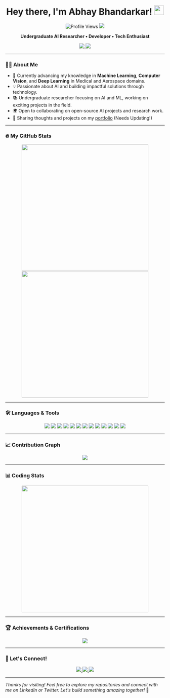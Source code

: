 <h1 align="center">Hey there, I'm Abhay Bhandarkar! <img src="https://media.giphy.com/media/hvRJCLFzcasrR4ia7z/giphy.gif" width="30px"/></h1>

<p align="center">
  <img src="https://komarev.com/ghpvc/?username=AbhayBhandarkar&style=flat-square&color=blueviolet" alt="Profile Views"/>
  <img src="https://img.shields.io/github/followers/AbhayBhandarkar?label=Follow&style=social"/>
</p>

<p align="center">
  <strong>Undergraduate AI Researcher • Developer • Tech Enthusiast</strong>
</p>

<p align="center">
  <a href="https://linkedin.com/in/AbhayBhandarkar">
    <img src="https://img.shields.io/badge/LinkedIn-Connect-blue?style=for-the-badge&logo=linkedin"/>
  </a>
  <a href="https://twitter.com/AbhayBhandarkar">
    <img src="https://img.shields.io/badge/Twitter-Follow-blue?style=for-the-badge&logo=twitter"/>
  </a>
</p>

---

### 👨‍💻 About Me

- 🌱 Currently advancing my knowledge in **Machine Learning**, **Computer Vision**, and **Deep Learning** in Medical and Aerospace domains.
- 💡 Passionate about AI and building impactful solutions through technology.
- 📚 Undergraduate researcher focusing on AI and ML, working on exciting projects in the field.
- 🌍 Open to collaborating on open-source AI projects and research work.
- 📝 Sharing thoughts and projects on my [portfolio](https://abhaybhandarkar.github.io) (Needs Updating!)

---

### 🔥 My GitHub Stats

<p align="center">
  <a href="https://github.com/AbhayBhandarkar">
    <img src="https://github-readme-stats.vercel.app/api?username=AbhayBhandarkar&show_icons=true&theme=radical&hide_border=true" width="400"/>
  </a>
  <a href="https://github.com/AbhayBhandarkar">
    <img src="https://streak-stats.demolab.com?user=AbhayBhandarkar&theme=radical&hide_border=true" width="400"/>
  </a>
</p>

---

### 🛠️ Languages & Tools

<p align="center">
  <img src="https://img.shields.io/badge/Python-3776AB?style=for-the-badge&logo=python&logoColor=white"/>
  <img src="https://img.shields.io/badge/Java-007396?style=for-the-badge&logo=java&logoColor=white"/>
  <img src="https://img.shields.io/badge/C++-00599C?style=for-the-badge&logo=c%2B%2B&logoColor=white"/>
  <img src="https://img.shields.io/badge/JavaScript-F7DF1E?style=for-the-badge&logo=javascript&logoColor=black"/>
  <img src="https://img.shields.io/badge/TensorFlow-FF6F00?style=for-the-badge&logo=tensorflow&logoColor=white"/>
  <img src="https://img.shields.io/badge/PyTorch-EE4C2C?style=for-the-badge&logo=pytorch&logoColor=white"/>
  <img src="https://img.shields.io/badge/Scikit--Learn-F7931E?style=for-the-badge&logo=scikit-learn&logoColor=white"/>
  <img src="https://img.shields.io/badge/Keras-D00000?style=for-the-badge&logo=keras&logoColor=white"/>
  <img src="https://img.shields.io/badge/NumPy-013243?style=for-the-badge&logo=numpy&logoColor=white"/>
  <img src="https://img.shields.io/badge/Pandas-150458?style=for-the-badge&logo=pandas&logoColor=white"/>
  <img src="https://img.shields.io/badge/OpenCV-5C3EE8?style=for-the-badge&logo=opencv&logoColor=white"/>
  <img src="https://img.shields.io/badge/Jupyter-F37626?style=for-the-badge&logo=jupyter&logoColor=white"/>
  <img src="https://img.shields.io/badge/VS_Code-007ACC?style=for-the-badge&logo=visual-studio-code&logoColor=white"/>
</p>

---

### 📈 Contribution Graph

<p align="center">
  <a href="https://github.com/AbhayBhandarkar">
    <img src="https://github-readme-activity-graph.vercel.app/graph?username=AbhayBhandarkar&theme=radical&hide_border=true"/>
  </a>
</p>

---

### 📊 Coding Stats

<p align="center">
  <a href="https://github.com/AbhayBhandarkar">
    <img src="https://github-readme-stats.vercel.app/api/top-langs/?username=AbhayBhandarkar&theme=radical&layout=compact&hide_border=true" width="400"/>
  </a>
</p>

---

### 🏆 Achievements & Certifications

<p align="center">
  <a href="https://github.com/AbhayBhandarkar">
    <img src="https://github-profile-trophy.vercel.app/?username=AbhayBhandarkar&theme=radical&margin-w=15&margin-h=15&column=4&no-frame=true"/>
  </a>
</p>

---

### 💬 Let's Connect!

<p align="center">
  <a href="https://linkedin.com/in/AbhayBhandarkar">
    <img src="https://img.shields.io/badge/LinkedIn-Abhay_Bhandarkar-blue?style=for-the-badge&logo=linkedin"/>
  </a>
  <a href="https://twitter.com/AbhayBhandarkar">
    <img src="https://img.shields.io/badge/Twitter-AbhayBhandarkar-1DA1F2?style=for-the-badge&logo=twitter"/>
  </a>
  <a href="mailto:abhaybhandarkar@example.com">
    <img src="https://img.shields.io/badge/Email-Contact%20Me-EA4335?style=for-the-badge&logo=gmail&logoColor=white"/>
  </a>
</p>

---

*Thanks for visiting! Feel free to explore my repositories and connect with me on LinkedIn or Twitter. Let's build something amazing together!* 🚀
